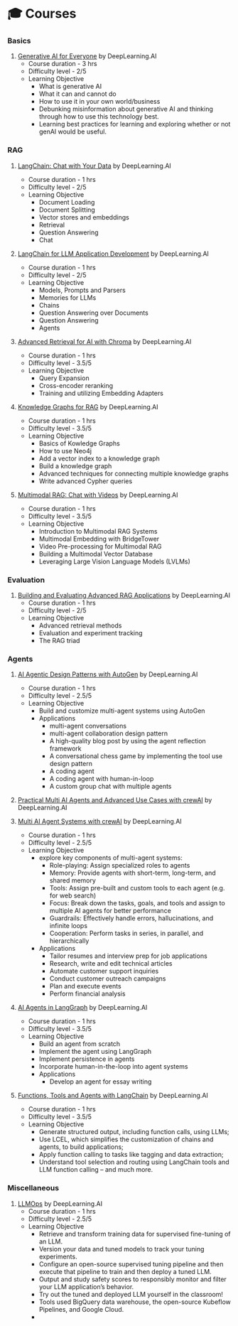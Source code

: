 # 🎓 Courses

### Basics

1. [Generative AI for Everyone](https://www.deeplearning.ai/courses/generative-ai-for-everyone/) by DeepLearning.AI
   - Course duration - 3 hrs
   - Difficulty level - 2/5
   - Learning Objective 
     - What is generative AI
     - What it can and cannot do
     - How to use it in your own world/business
     - Debunking misinformation about generative AI and thinking through how to use this technology best.
     - Learning best practices for learning and exploring whether or not genAI would be useful.

### RAG

1. [LangChain: Chat with Your Data](https://www.deeplearning.ai/short-courses/langchain-chat-with-your-data/) by DeepLearning.AI
   - Course duration - 1 hrs
   - Difficulty level - 2/5
   - Learning Objective 
     - Document Loading
     - Document Splitting
     - Vector stores and embeddings
     - Retrieval
     - Question Answering
     - Chat

2. [LangChain for LLM Application Development](https://www.deeplearning.ai/short-courses/langchain-for-llm-application-development/) by DeepLearning.AI
   - Course duration - 1 hrs
   - Difficulty level - 2/5
   - Learning Objective 
     - Models, Prompts and Parsers
     - Memories for LLMs
     - Chains
     - Question Answering over Documents
     - Question Answering
     - Agents
       
3. [Advanced Retrieval for AI with Chroma](https://www.deeplearning.ai/short-courses/advanced-retrieval-for-ai/) by DeepLearning.AI
   - Course duration - 1 hrs
   - Difficulty level - 3.5/5
   - Learning Objective 
     - Query Expansion
     - Cross-encoder reranking
     - Training and utilizing Embedding Adapters
    
4. [Knowledge Graphs for RAG](https://www.deeplearning.ai/short-courses/knowledge-graphs-rag/) by DeepLearning.AI
   - Course duration - 1 hrs
   - Difficulty level - 3.5/5
   - Learning Objective 
     - Basics of Kowledge Graphs
     - How to use Neo4j
     - Add a vector index to a knowledge graph
     - Build a knowledge graph
     - Advanced techniques for connecting multiple knowledge graphs
     - Write advanced Cypher queries

5. [Multimodal RAG: Chat with Videos](https://www.deeplearning.ai/short-courses/multimodal-rag-chat-with-videos/)  by DeepLearning.AI
   - Course duration - 1 hrs
   - Difficulty level - 3.5/5
   - Learning Objective 
     - Introduction to Multimodal RAG Systems
     - Multimodal Embedding with BridgeTower
     - Video Pre-processing for Multimodal RAG
     - Building a Multimodal Vector Database
     - Leveraging Large Vision Language Models (LVLMs)
       
       
### Evaluation

1. [Building and Evaluating Advanced RAG Applications](https://www.deeplearning.ai/short-courses/building-evaluating-advanced-rag/) by DeepLearning.AI
   - Course duration - 1 hrs
   - Difficulty level - 2/5
   - Learning Objective
      - Advanced retrieval methods
      - Evaluation and experiment tracking
      - The RAG triad

### Agents
1. [AI Agentic Design Patterns with AutoGen](https://www.deeplearning.ai/short-courses/ai-agentic-design-patterns-with-autogen/) by DeepLearning.AI
   - Course duration - 1 hrs
   - Difficulty level - 2.5/5
   - Learning Objective
      - Build and customize multi-agent systems using AutoGen
      - Applications
         - multi-agent conversations
         - multi-agent collaboration design pattern
         - A high-quality blog post by using the agent reflection framework
         - A conversational chess game by implementing the tool use design pattern
         - A coding agent
         - A coding agent with human-in-loop
         - A custom group chat with multiple agents

2. [Practical Multi AI Agents and Advanced Use Cases with crewAI](https://learn.deeplearning.ai/courses/practical-multi-ai-agents-and-advanced-use-cases-with-crewai) by DeepLearning.AI

3. [Multi AI Agent Systems with crewAI](https://www.deeplearning.ai/short-courses/multi-ai-agent-systems-with-crewai/) by DeepLearning.AI
   - Course duration - 1 hrs
   - Difficulty level - 2.5/5
   - Learning Objective
      - explore key components of multi-agent systems:
         - Role-playing: Assign specialized roles to agents
         - Memory: Provide agents with short-term, long-term, and shared memory
         - Tools: Assign pre-built and custom tools to each agent (e.g. for web search)
         - Focus: Break down the tasks, goals, and tools and assign to multiple AI agents for better performance
         - Guardrails: Effectively handle errors, hallucinations, and infinite loops
         - Cooperation: Perform tasks in series, in parallel, and hierarchically
      - Applications
         - Tailor resumes and interview prep for job applications
         - Research, write and edit technical articles
         - Automate customer support inquiries
         - Conduct customer outreach campaigns
         - Plan and execute events
         - Perform financial analysis

4. [AI Agents in LangGraph](https://www.deeplearning.ai/short-courses/ai-agents-in-langgraph/) by DeepLearning.AI
   - Course duration - 1 hrs
   - Difficulty level - 3.5/5
   - Learning Objective
      - Build an agent from scratch
      - Implement the agent using LangGraph
      - Implement persistence in agents
      - Incorporate human-in-the-loop into agent systems
      - Applications
         - Develop an agent for essay writing
       
5. [Functions, Tools and Agents with LangChain](https://www.deeplearning.ai/short-courses/functions-tools-agents-langchain/) by DeepLearning.AI
   - Course duration - 1 hrs
   - Difficulty level - 3.5/5
   - Learning Objective
      - Generate structured output, including function calls, using LLMs;
      - Use LCEL, which simplifies the customization of chains and agents, to build applications;
      - Apply function calling to tasks like tagging and data extraction;
      - Understand tool selection and routing using LangChain tools and LLM function calling – and much more.


### Miscellaneous
1. [LLMOps](https://www.deeplearning.ai/short-courses/llmops/) by DeepLearning.AI
   - Course duration - 1 hrs
   - Difficulty level - 2.5/5
   - Learning Objective
      - Retrieve and transform training data for supervised fine-tuning of an LLM.
      - Version your data and tuned models to track your tuning experiments.
      - Configure an open-source supervised tuning pipeline and then execute that pipeline to train and then deploy a tuned LLM.
      - Output and study safety scores to responsibly monitor and filter your LLM application’s behavior.
      - Try out the tuned and deployed LLM yourself in the classroom!
      - Tools used BigQuery data warehouse, the open-source Kubeflow Pipelines, and Google Cloud.
      - 






